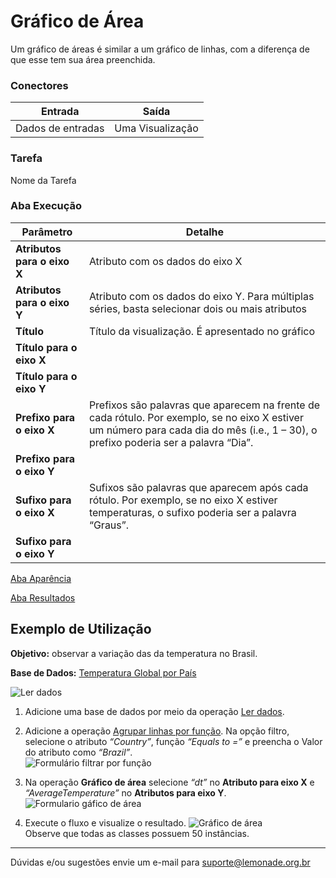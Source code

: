 
# Gráfico de Área

Um gráfico de áreas é similar a um gráfico de linhas, com a diferença de que esse tem sua área preenchida. 

### Conectores
| Entrada | Saída |
| --- | --- |
| Dados de entradas | Uma Visualização |

### Tarefa
Nome da Tarefa

### Aba Execução

| Parâmetro | Detalhe |
| --- | --- |
| **Atributos para o eixo X** | Atributo com os dados do eixo X |
| **Atributos para o eixo Y** | Atributo com os dados do eixo Y. Para múltiplas séries, basta selecionar dois ou mais atributos |
| **Título** | Título da visualização. É apresentado no gráfico |
| **Título para o eixo X** |  |
| **Título para o eixo Y** |  |
| **Prefixo para o eixo X** | Prefixos são palavras que aparecem na frente de cada rótulo. Por exemplo, se no eixo X estiver um número para cada dia do mês (i.e., 1 – 30), o prefixo poderia ser a palavra “Dia”. |
| **Prefixo para o eixo Y** |  |
| **Sufixo para o eixo X** | Sufixos são palavras que aparecem após cada rótulo. Por exemplo, se no eixo X estiver temperaturas, o sufixo poderia ser a palavra “Graus”. |
| **Sufixo para o eixo Y** |  |

[Aba Aparência][1]

[Aba Resultados][2]


## Exemplo de Utilização
**Objetivo:** observar a variação das da temperatura no Brasil.

**Base de Dados:** [Temperatura Global por País][3]
	
![Ler dados](/img/spark/visualizacao_de_dados/grafico_de_area/image3.png)

1. Adicione uma base de dados por meio da operação [Ler dados][4].
	
2.   Adicione a operação [Agrupar linhas por função][5]. Na opção filtro, selecione o atributo *“Country”*, função *“Equals to =”* e preencha o Valor do atributo como *“Brazil”*. \
	![Formulário filtrar por função](/img/spark/visualizacao_de_dados/grafico_de_area/image4.png)
	
3. Na operação **Gráfico de área** selecione *“dt”* no **Atributo para eixo X** e *“AverageTemperature”* no **Atributos para eixo Y**. \
	![Formulario gáfico de área](/img/spark/visualizacao_de_dados/grafico_de_area/image2.png)

4. Execute o fluxo e visualize o resultado. 
	![Gráfico de área](/img/spark/visualizacao_de_dados/grafico_de_area/image1.png)\
		Observe que todas as classes possuem 50 instâncias.

----- 
Dúvidas e/ou sugestões envie um e-mail para suporte@lemonade.org.br

[1]: /pt-br/spark/documentacao-geral/aba-aparencia.html
[2]: /pt-br/spark/documentacao-geral/aba-resultados.html
[3]: /pt-br/spark/base-de-dados/#iris
[4]: /pt-br/spark/entrada-e-saida/ler-dados.html
[5]: /pt-br/spark/manipulacao-de-dados/linha-agrupar-por-funcao.html